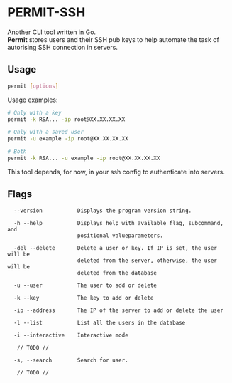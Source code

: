 # PERMIT-SSH

Another CLI tool written in Go.  \
**Permit** stores users and their SSH pub keys to help automate the task of autorising SSH connection in servers.

## Usage

``` bash
permit [options]
```

Usage examples:

``` bash
# Only with a key
permit -k RSA... -ip root@XX.XX.XX.XX

# Only with a saved user
permit -u example -ip root@XX.XX.XX.XX

# Both
permit -k RSA... -u example -ip root@XX.XX.XX.XX
```

This tool depends, for now, in your ssh config to authenticate into servers.

## Flags

``` text
  --version           Displays the program version string.

  -h --help           Displays help with available flag, subcommand, and
                      positional valueparameters.

  -del --delete       Delete a user or key. If IP is set, the user will be
                      deleted from the server, otherwise, the user will be
                      deleted from the database

  -u --user           The user to add or delete

  -k --key            The key to add or delete

  -ip --address       The IP of the server to add or delete the user

  -l --list           List all the users in the database

  -i --interactive    Interactive mode

   // TODO //

  -s, --search        Search for user.
 
   // TODO //
```
